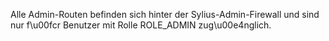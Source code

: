 Alle Admin-Routen befinden sich hinter der Sylius-Admin-Firewall und sind nur f\u00fcr Benutzer mit Rolle ROLE_ADMIN zug\u00e4nglich.
